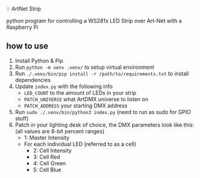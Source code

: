 💡 ArtNet Strip

python program for controlling a WS281x LED Strip over Art-Net with a Raspberry Pi

## how to use

1. Install Python & Pip
2. Run `python -m venv .venv/` to setup virtual environment
3. Run `./.venv/bin/pip install -r /path/to/requirements.txt` to install dependencies
4. Update `index.py` with the following info
   - `LED_COUNT` to the amount of LEDs in your strip
   - `PATCH_UNIVERSE` what ArtDMX universe to listen on
   - `PATCH_ADDRESS` your starting DMX address
5. Run `sudo ./.venv/bin/python3 index.py` (need to run as sudo for GPIO stuff)
6. Patch in your lighting desk of choice, the DMX parameters look like this:
   (all values are 8-bit percent ranges)
   - 1: Master Intensity
   - For each individual LED (referred to as a cell)
     - 2: Cell Intensity
     - 3: Cell Red
     - 4: Cell Green
     - 5: Cell Blue
